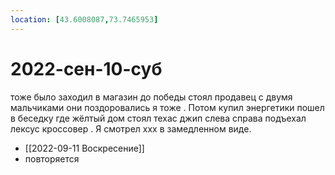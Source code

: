 ```yaml
---
location: [43.6008087,73.7465953]
---
```

# 2022-сен-10-суб
тоже было заходил в магазин до победы стоял продавец с двумя мальчиками они поздоровались я тоже . Потом купил энергетики пошел в беседку где жёлтый дом стоял техас джип слева справа подъехал лексус кроссовер . Я смотрел ххх в замедленном виде.
- [[2022-09-11 Воскресение]]
- повторяется